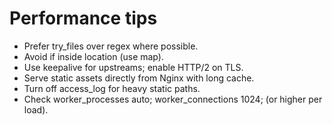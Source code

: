 # Performance tips

- Prefer try_files over regex where possible.
- Avoid if inside location (use map).
- Use keepalive for upstreams; enable HTTP/2 on TLS.
- Serve static assets directly from Nginx with long cache.
- Turn off access_log for heavy static paths.
- Check worker_processes auto; worker_connections 1024; (or higher per load).
